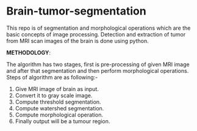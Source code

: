 # Brain-tumor-segmentation
This repo is of segmentation and morphological operations which are the basic concepts of image processing. Detection and extraction of tumor from MRI scan images of the brain is done using python.

**METHODOLOGY**: 
 
The algorithm has two stages, first is pre-processing of given MRI image and after that segmentation and then perform morphological operations. Steps of algorithm are as following:-  
1) Give MRI image of brain as input. 
2) Convert it to gray scale image. 
3) Compute threshold segmentation.  
4) Compute watershed segmentation.  
5) Compute morphological operation. 
6) Finally output will be a tumour region.  

 
 
